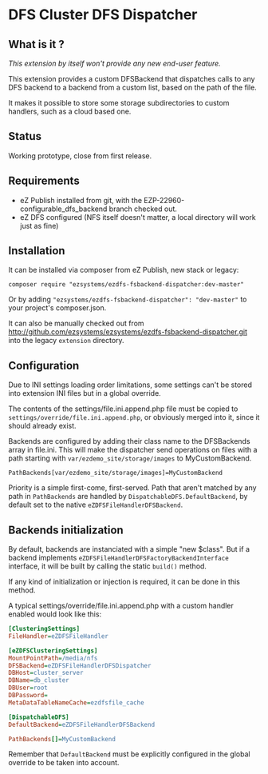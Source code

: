 # DFS Cluster DFS Dispatcher

## What is it ?
*This extension by itself won't provide any new end-user feature.*

This extension provides a custom DFSBackend that dispatches calls to any DFS backend to a backend from a custom list,
based on the path of the file.

It makes it possible to store some storage subdirectories to custom handlers, such as a cloud based one.

## Status
Working prototype, close from first release.

## Requirements
- eZ Publish installed from git, with the EZP-22960-configurable_dfs_backend branch checked out.
- eZ DFS configured (NFS itself doesn't matter, a local directory will work just as fine)

## Installation
It can be installed via composer from eZ Publish, new stack or legacy:
```
composer require "ezsystems/ezdfs-fsbackend-dispatcher:dev-master"
```

Or by adding `"ezsystems/ezdfs-fsbackend-dispatcher": "dev-master"` to your project's composer.json.

It can also be manually checked out from http://github.com/ezsystems/ezsystems/ezdfs-fsbackend-dispatcher.git into the
legacy `extension` directory.

## Configuration
Due to INI settings loading order limitations, some settings can't be stored into extension INI files but in a global override.

The contents of the settings/file.ini.append.php file must be copied to `settings/override/file.ini.append.php`, or
obviously merged into it, since it should already exist.

Backends are configured by adding their class name to the DFSBackends array in file.ini. This will make the dispatcher send
operations on files with a path starting with `var/ezdemo_site/storage/images` to MyCustomBackend.

```
PathBackends[var/ezdemo_site/storage/images]=MyCustomBackend
```

Priority is a simple first-come, first-served. Path that aren't matched by any path in `PathBackends` are handled by
`DispatchableDFS.DefaultBackend`, by default set to the native `eZDFSFileHandlerDFSBackend`.

## Backends initialization
By default, backends are instanciated with a simple "new $class". But if a backend implements
`eZDFSFileHandlerDFSFactoryBackendInterface` interface, it will be built by calling the static `build()` method.

If any kind of initialization or injection is required, it can be done in this method.

A typical settings/override/file.ini.append.php with a custom handler enabled would look like this:
```ini
[ClusteringSettings]
FileHandler=eZDFSFileHandler

[eZDFSClusteringSettings]
MountPointPath=/media/nfs
DFSBackend=eZDFSFileHandlerDFSDispatcher
DBHost=cluster_server
DBName=db_cluster
DBUser=root
DBPassword=
MetaDataTableNameCache=ezdfsfile_cache

[DispatchableDFS]
DefaultBackend=eZDFSFileHandlerDFSBackend

PathBackends[]=MyCustomBackend
```

Remember that `DefaultBackend` must be explicitly configured in the global override to be taken into account.
